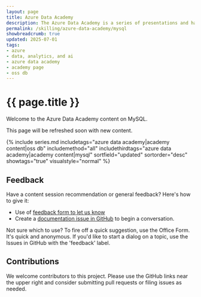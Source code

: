 ```yaml
---
layout: page
title: Azure Data Academy
description: The Azure Data Academy is a series of presentations and hands-on material designed to upskill partners on data modernization in Microsoft Azure.
permalink: /skilling/azure-data-academy/mysql
showbreadcrumb: true
updated: 2025-07-01
tags: 
- azure
- data, analytics, and ai
- azure data academy
- academy page
- oss db
---
```


# {{ page.title }}

Welcome to the Azure Data Academy content on MySQL. 

This page will be refreshed soon with new content.

{% include series.md 
    includetags="azure data academy|academy content|oss db" includemethod="all" 
    includethirdtags="azure data academy|academy content|mysql" 
    sortfield="updated" sortorder="desc" showtags="true" 
    visualstyle="normal"
%}

## Feedback

Have a content session recommendation or general feedback? Here's how to give it:
* Use of [feedback form to let us know](https://aka.ms/ada-feedback)
* Create a [documentation issue in GitHub](https://github.com/microsoft/PartnerResources/issues/new?labels=feedback&title=Azure%20Data%20Academy%20feedback) to begin a conversation.

Not sure which to use? To fire off a quick suggestion, use the Office Form. It's quick and anonymous. If you'd like to start a dialog on a topic, use the Issues in GitHub with the 'feedback' label.

## Contributions

We welcome contributors to this project. Please use the GitHub links near the upper right and consider submitting pull requests or filing issues as needed.